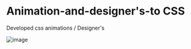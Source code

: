 # Animation-and-designer's-to CSS
Developed css animations / Designer's

![image](https://user-images.githubusercontent.com/59267787/211560720-fc6176ee-d916-48cb-b9c2-167943418b15.png)
